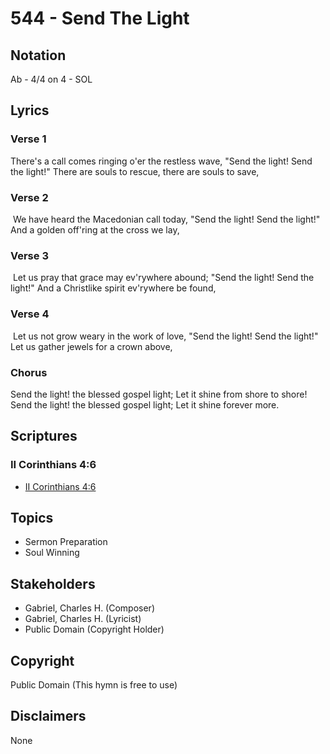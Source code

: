 # 544 - Send The Light

## Notation

Ab - 4/4 on 4 - SOL

## Lyrics

### Verse 1

There's a call comes ringing o'er the restless wave, "Send the light! Send the light!" There are souls to rescue, there are souls to save, 

### Verse 2

 We have heard the Macedonian call today, "Send the light! Send the light!" And a golden off'ring at the cross we lay, 

### Verse 3

 Let us pray that grace may ev'rywhere abound; "Send the light! Send the light!" And a Christlike spirit ev'rywhere be found,

### Verse 4

 Let us not grow weary in the work of love, "Send the light! Send the light!" Let us gather jewels for a crown above, 

### Chorus

Send the light! the blessed gospel light; Let it shine from shore to shore! Send the light! the blessed gospel light; Let it shine forever more.


## Scriptures

### II Corinthians 4:6

- [II Corinthians 4:6](https://www.biblegateway.com/passage/?search=II%20Corinthians%204%3A6)


## Topics

- Sermon Preparation
- Soul Winning

## Stakeholders

- Gabriel, Charles H. (Composer)
- Gabriel, Charles H. (Lyricist)
- Public Domain (Copyright Holder)

## Copyright

Public Domain
(This hymn is free to use)

## Disclaimers

None

